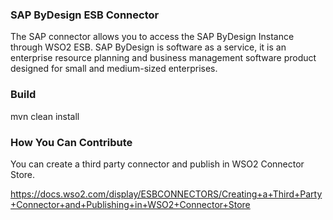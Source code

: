 ### SAP ByDesign ESB Connector

The SAP connector allows you to access the SAP ByDesign Instance through WSO2 ESB. SAP ByDesign is software as a service,
it is an enterprise resource planning and business management software product designed for small and medium-sized enterprises.

### Build

mvn clean install

### How You Can Contribute
You can create a third party connector and publish in WSO2 Connector Store.

https://docs.wso2.com/display/ESBCONNECTORS/Creating+a+Third+Party+Connector+and+Publishing+in+WSO2+Connector+Store